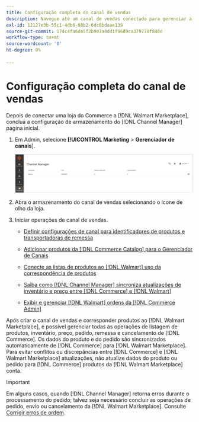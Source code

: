 ```yaml
---
title: Configuração completa do canal de vendas
description: Navegue até um canal de vendas conectado para gerenciar a visualização e o gerenciamento de listas de produtos, atualizações de inventário e preços e rastrear pedidos
exl-id: 12127e3b-55c1-4db6-98b2-6dc8bdaae139
source-git-commit: 174c4fa6da5f2b907a8dd1f96d9ca379770f848d
workflow-type: tm+mt
source-wordcount: '0'
ht-degree: 0%

---
```


# Configuração completa do canal de vendas

Depois de conectar uma loja do Commerce a [!DNL Walmart Marketplace], conclua a configuração de armazenamento do [!DNL Channel Manager] página inicial.

1. Em Admin, selecione **[!UICONTROL Marketing** > **Gerenciador de canais**].

   ![Gerenciar armazenamentos do gerenciador de canais](assets/channel-manager-setup-first-store.png)

1. Abra o armazenamento do canal de vendas selecionando o ícone de olho da loja.

1. Iniciar operações de canal de vendas.

   - [Definir configurações de canal para identificadores de produtos e transportadoras de remessa](settings-overview.md)

   - [Adicionar produtos da [!DNL Commerce Catalog] para o Gerenciador de Canais](add-products-to-channel-store.md)

   - [Conecte as listas de produtos ao [!DNL Walmart] uso da correspondência de produtos](connect-listings-to-marketplace.md)

   - [Saiba como [!DNL Channel Manager] sincroniza atualizações de inventário e preço entre [!DNL Commerce] e [!DNL Walmart]](inventory-and-price-updates.md)

   - [Exibir e gerenciar [!DNL Walmart] ordens da [!DNL Commerce Admin]](manage-orders.md)

Após criar o canal de vendas e corresponder produtos ao [!DNL Walmart Marketplace], é possível gerenciar todas as operações de listagem de produtos, inventário, preço, pedido, remessa e cancelamento de [!DNL Commerce]. Os dados do produto e do pedido são sincronizados automaticamente de [!DNL Commerce] para [!DNL Walmart Marketplace]. Para evitar conflitos ou discrepâncias entre [!DNL Commerce] e [!DNL Walmart Marketplace] atualizações, não atualize dados do produto ou pedido para [!DNL Commerce] produtos da [!DNL Walmart Marketplace] conta.

>[!IMPORTANT]
>
>Em alguns casos, quando [!DNL Channel Manager] retorna erros durante o processamento do pedido; talvez seja necessário concluir as operações de pedido, envio ou cancelamento da [!DNL Walmart Marketplace]. Consulte [Corrigir erros de ordem](process-orders.md#fix-order-errors).
